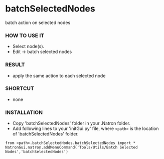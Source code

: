 # batchSelectedNodes

batch action on selected nodes

### HOW TO USE IT

* Select node(s).
* Edit -> batch selected nodes

### RESULT

* apply the same action to each selected node

### SHORTCUT

* none

### INSTALLATION

* Copy 'batchSelectedNodes' folder in your .Natron folder.
* Add following lines to your 'initGui.py' file, where ``<path>`` is the location of 'batchSelectedNodes' folder.

```
from <path>.batchSelectedNodes.batchSelectedNodes import *
NatronGui.natron.addMenuCommand('Tools/Utils/Batch Selected Nodes','batchSelectedNodes')
```
